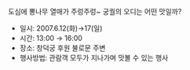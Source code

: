 도심에 뽕나무 열매가 주렁주렁~ 궁궐의 오디는 어떤 맛일까?

- 일시: 2007.6.12(화)→17(일)
- 시간: 13:00 → 16:00
- 장소: 창덕궁 후원 불로문 주변
- 행사방법: 관람객 모두가 지나가며 맛볼 수 있는 행사